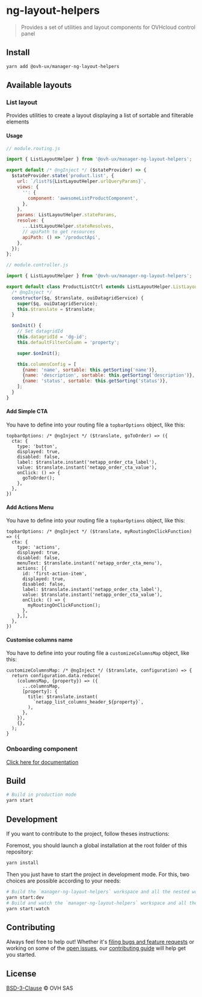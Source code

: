 # ng-layout-helpers

> Provides a set of utilities and layout components for OVHcloud control panel

## Install

```sh
yarn add @ovh-ux/manager-ng-layout-helpers
```

## Available layouts

### List layout

Provides utilities to create a layout displaying a list of sortable and filterable elements

#### Usage

```js
// module.routing.js

import { ListLayoutHelper } from '@ovh-ux/manager-ng-layout-helpers';

export default /* @ngInject */ ($stateProvider) => {
  $stateProvider.state('product.list', {
    url: `/list?${ListLayoutHelper.urlQueryParams}`,
    views: {
      '': {
        component: 'awesomeListProductComponent',
      },
    },
    params: ListLayoutHelper.stateParams,
    resolve: {
      ...ListLayoutHelper.stateResolves,
      // apiPath to get resources
      apiPath: () => '/productApi',
    },
  });
};

```

```js
// module.controller.js

import { ListLayoutHelper } from '@ovh-ux/manager-ng-layout-helpers';

export default class ProductListCtrl extends ListLayoutHelper.ListLayoutCtrl {
  /* @ngInject */
  constructor($q, $translate, ouiDatagridService) {
    super($q, ouiDatagridService);
    this.$translate = $translate;
  }

  $onInit() {
    // Set datagridId
    this.datagridId = 'dg-id';
    this.defaultFilterColumn = 'property';

    super.$onInit();

    this.columnsConfig = [
      {name: 'name', sortable: this.getSorting('name')},
      {name: 'description', sortable: this.getSorting('description')},
      {name: 'status', sortable: this.getSorting('status')},
    ];
  }
}

```

#### Add Simple CTA

You have to define into your routing file a `topbarOptions` object, like this:

```JS
topbarOptions: /* @ngInject */ ($translate, goToOrder) => ({
  cta: {
    type: 'button',
    displayed: true,
    disabled: false,
    label: $translate.instant('netapp_order_cta_label'),
    value: $translate.instant('netapp_order_cta_value'),
    onClick: () => {
      goToOrder();
    },
  },
})
```

#### Add Actions Menu

You have to define into your routing file a `topbarOptions` object, like this:

```JS
topbarOptions: /* @ngInject */ ($translate, myRoutingOnClickFunction) => ({
  cta: {
    type: 'actions',
    displayed: true,
    disabled: false,
    menuText: $translate.instant('netapp_order_cta_menu'),
    actions: [{
      id: 'first-action-item',
      displayed: true,
      disabled: false,
      label: $translate.instant('netapp_order_cta_label'),
      value: $translate.instant('netapp_order_cta_value'),
      onClick: () => {
        myRoutingOnClickFunction();
      },
    },],
  },
})
```

#### Customise columns name

You have to define into your routing file a `customizeColumnsMap` object, like this:

```JS
customizeColumnsMap: /* @ngInject */ ($translate, configuration) => {
  return configuration.data.reduce(
    (columnsMap, {property}) => ({
      ...columnsMap,
      [property]: {
        title: $translate.instant(
          `netapp_list_columns_header_${property}`,
        ),
      },
    }),
    {},
  );
}
```

### Onboarding component
[Click here for documentation](src/onboarding/README.md)

## Build

```sh
# Build in production mode
yarn start
```

## Development

If you want to contribute to the project, follow theses instructions:

Foremost, you should launch a global installation at the root folder of this repository:

```sh
yarn install
```

Then you just have to start the project in development mode. For this, two choices are possible according to your needs:

```sh
# Build the `manager-ng-layout-helpers` workspace and all the nested workspaces in development mode and watch only `manager-ng-layout-helpers` workspace
yarn start:dev
# Build and watch the `manager-ng-layout-helpers` workspace and all the nested workspaces in development mode
yarn start:watch
```

## Contributing

Always feel free to help out! Whether it's [filing bugs and feature requests](https://github.com/ovh/manager/issues/new) or working on some of the [open issues](https://github.com/ovh/manager/issues), our [contributing guide](https://github.com/ovh/manager/blob/master/CONTRIBUTING.md) will help get you started.

## License

[BSD-3-Clause](LICENSE) © OVH SAS
